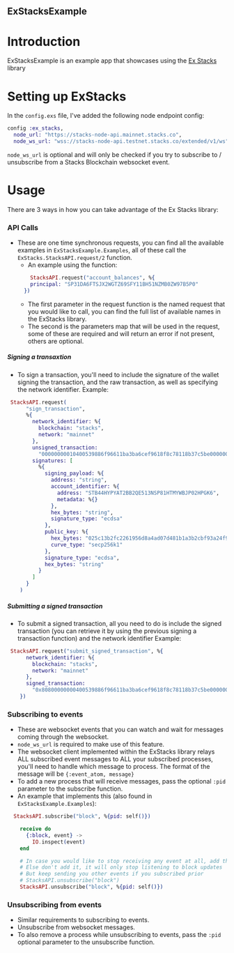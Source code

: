 ## ExStacksExample

# Introduction

ExStacksExample is an example app that showcases using the [Ex Stacks](https://github.com/Geeks-Solutions/ex_stacks) library

# Setting up ExStacks

In the `config.exs` file, I've added the following node endpoint config:
```elixir
config :ex_stacks,
  node_url: "https://stacks-node-api.mainnet.stacks.co",
  node_ws_url: "wss://stacks-node-api.testnet.stacks.co/extended/v1/ws"
```
``node_ws_url`` is optional and will only be checked if you try to subscribe to / unsubscribe from a Stacks Blockchain websocket event.


# Usage
There are 3 ways in how you can take advantage of the Ex Stacks library: 

### API Calls
- These are one time synchronous requests, you can find all the available examples in `ExStacksExample.Examples`, all of these call the ``ExStacks.StacksAPI.request/2`` function. 
  - An example using the function:
  ```elixir
      StacksAPI.request("account_balances", %{
      principal: "SP31DA6FTSJX2WGTZ69SFY11BH51NZMB0ZW97B5P0"
    })
  ```
    - The first parameter in the request function is the named request that you would like to call, you can find the full list of available names in the ExStacks library.
    - The second is the parameters map that will be used in the request, some of these are required and will return an error if not present, others are optional.

##### Signing a transaxtion
- To sign a transaction, you'll need to include the signature of the wallet signing the transaction, and the raw transaction, as well as specifying the network identifier.
Example: 
```elixir
 StacksAPI.request(
      "sign_transaction",
      %{
        network_identifier: %{
          blockchain: "stacks",
          network: "mainnet"
        },
        unsigned_transaction:
          "00000000010400539886f96611ba3ba6cef9618f8c78118b37c5be0000000000000000000000000000006400000000000000000000000000000000000000000000000000000000000000000000000000000000000000000000000000000000000000000000000000000000000003020000000000051ab71a091b4b8b7661a661c620966ab6573bc2dcd3000000000007a12074657374207472616e73616374696f6e000000000000000000000000000000000000",
        signatures: [
          %{
            signing_payload: %{
              address: "string",
              account_identifier: %{
                address: "STB44HYPYAT2BB2QE513NSP81HTMYWBJP02HPGK6",
                metadata: %{}
              },
              hex_bytes: "string",
              signature_type: "ecdsa"
            },
            public_key: %{
              hex_bytes: "025c13b2fc2261956d8a4ad07d481b1a3b2cbf93a24f992249a61c3a1c4de79c51",
              curve_type: "secp256k1"
            },
            signature_type: "ecdsa",
            hex_bytes: "string"
          }
        ]
      }
    )
```

##### Submitting a signed transaction
- To submit a signed transaction, all you need to do is include the signed transaction (you can retrieve it by using the previous signing a transaction function) and the network identifier
Example:
```elixir
 StacksAPI.request("submit_signed_transaction", %{
      network_identifier: %{
        blockchain: "stacks",
        network: "mainnet"
      },
      signed_transaction:
        "0x80800000000400539886f96611ba3ba6cef9618f8c78118b37c5be000000000000000000000000000000b400017a33a91515ef48608a99c6adecd2eb258e11534a1acf66348f5678c8e2c8f83d243555ed67a0019d3500df98563ca31321c1a675b43ef79f146e322fe08df75103020000000000051a1ae3f911d8f1d46d7416bfbe4b593fd41eac19cb000000000007a12000000000000000000000000000000000000000000000000000000000000000000000"
    })
```

### Subscribing to events
- These are websocket events that you can watch and wait for messages coming through the websocket.
- ``node_ws_url`` is required to make use of this feature.
- The websocket client implemented within the ExStacks library relays ALL subscribed event messages to ALL your subscribed processes, you'll need to handle which message to process. The format of the message will be ``{:event_atom, message}``
- To add a new process that will receive messages, pass the optional ``:pid`` parameter to the subscribe function.
- An example that implements this (also found in ``ExStacksExample.Examples``):
```elixir
  StacksAPI.subscribe("block", %{pid: self()})

    receive do
      {:block, event} ->
        IO.inspect(event)
    end

    # In case you would like to stop receiving any event at all, add the pid to the unsubscribe params map
    # Else don't add it, it will only stop listening to block updates
    # But keep sending you other events if you subscribed prior
    # StacksAPI.unsubscribe("block")
    StacksAPI.unsubscribe("block", %{pid: self()})
  ```
### Unsubscribing from events
- Similar requirements to subscribing to events.
- Unsubscribe from websocket messages.
- To also remove a process while unsubscribing to events, pass the ``:pid`` optional parameter to the unsubscribe function.

